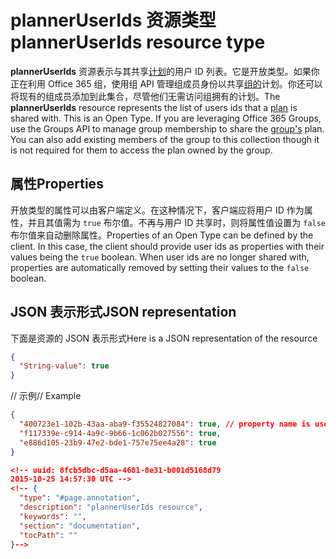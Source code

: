 # <a name="planneruserids-resource-type"></a><span data-ttu-id="5dfa2-101">plannerUserIds 资源类型</span><span class="sxs-lookup"><span data-stu-id="5dfa2-101">plannerUserIds resource type</span></span>

<span data-ttu-id="5dfa2-p101">**plannerUserIds** 资源表示与其共享[计划](plannerplan.md)的用户 ID 列表。它是开放类型。如果你正在利用 Office 365 组，使用组 API 管理组成员身份以共享[组的](group.md)计划。你还可以将现有的组成员添加到此集合，尽管他们无需访问组拥有的计划。</span><span class="sxs-lookup"><span data-stu-id="5dfa2-p101">The **plannerUserIds** resource represents the list of users ids that a [plan](plannerplan.md) is shared with. This is an Open Type. If you are leveraging Office 365 Groups, use the Groups API to manage group membership to share the [group's](group.md) plan. You can also add existing members of the group to this collection though it is not required for them to access the plan owned by the group.</span></span>


## <a name="properties"></a><span data-ttu-id="5dfa2-106">属性</span><span class="sxs-lookup"><span data-stu-id="5dfa2-106">Properties</span></span>
<span data-ttu-id="5dfa2-p102">开放类型的属性可以由客户端定义。在这种情况下，客户端应将用户 ID 作为属性，并且其值需为 `true` 布尔值。不再与用户 ID 共享时，则将属性值设置为 `false` 布尔值来自动删除属性。</span><span class="sxs-lookup"><span data-stu-id="5dfa2-p102">Properties of an Open Type can be defined by the client. In this case, the client should provide user ids as properties with their values being the `true` boolean. When user ids are no longer shared with, properties are automatically removed by setting their values to the `false` boolean.</span></span>


## <a name="json-representation"></a><span data-ttu-id="5dfa2-110">JSON 表示形式</span><span class="sxs-lookup"><span data-stu-id="5dfa2-110">JSON representation</span></span>

<span data-ttu-id="5dfa2-111">下面是资源的 JSON 表示形式</span><span class="sxs-lookup"><span data-stu-id="5dfa2-111">Here is a JSON representation of the resource</span></span>

<!-- {
  "blockType": "resource",
  "openType": true,
  "optionalProperties": [ "String-value" ],
  "@odata.type": "microsoft.graph.plannerUserIds"
}-->

```json
{
  "String-value": true
}
```

<span data-ttu-id="5dfa2-112">// 示例</span><span class="sxs-lookup"><span data-stu-id="5dfa2-112">// Example</span></span>
```json
{
  "400723e1-102b-43aa-aba9-f35524827084": true, // property name is user id
  "f117339e-c914-4a9c-9b66-1c062b027556": true,
  "e886d105-23b9-47e2-bde1-757e75ee4a28": true
}

<!-- uuid: 8fcb5dbc-d5aa-4681-8e31-b001d5168d79
2015-10-25 14:57:30 UTC -->
<!-- {
  "type": "#page.annotation",
  "description": "plannerUserIds resource",
  "keywords": "",
  "section": "documentation",
  "tocPath": ""
}-->